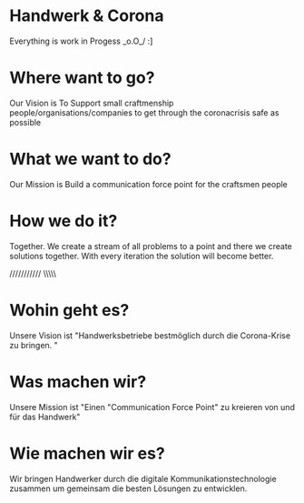 # Handwerk & Corona
Everything is work in Progess \_o.O_/ :]

# Where want to go?
Our Vision is
To Support small craftmenship people/organisations/companies to get through the coronacrisis safe as possible 

# What we want to do?
Our Mission is
Build a communication force point for the craftsmen people

# How we do it?
Together.
We create a stream of all problems to a point and there we create solutions together. 
With every iteration the solution will become better.

/////////// \\\\\\\\\

# Wohin geht es?
Unsere Vision ist
"Handwerksbetriebe bestmöglich durch die Corona-Krise zu bringen. "
# Was machen wir?
Unsere Mission ist
"Einen "Communication Force Point" zu kreieren von und für das Handwerk"
# Wie machen wir es?
Wir bringen Handwerker durch die digitale Kommunikationstechnologie zusammen um gemeinsam die besten Lösungen zu entwicklen.
